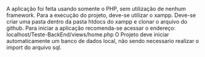 A aplicação foi feita usando somente o PHP, sem utilização de nenhum framework.
Para a execução do projeto, deve-se utilizar o xampp.
Deve-se criar uma pasta dentro da pasta htdocs do xampp e clonar o arquivo do github.
Para iniciar a aplicação recomenda-se acessar o endereço: localhost/Teste-BackEnd/views/home.php
O Projeto deve iniciar automaticamente um banco de dados local, não sendo necessario realizar o import do arquivo sql.